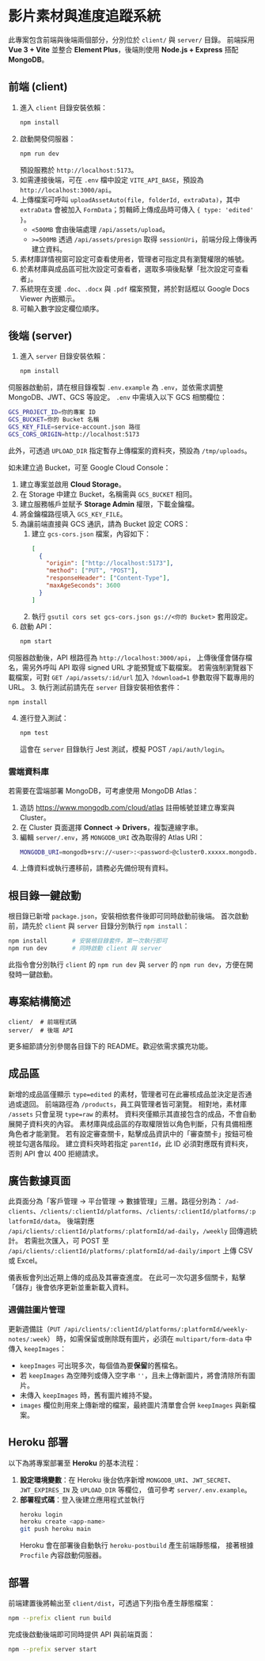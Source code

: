 # 影片素材與進度追蹤系統

此專案包含前端與後端兩個部分，分別位於 `client/` 與 `server/` 目錄。
前端採用 **Vue 3 + Vite** 並整合 **Element Plus**，後端則使用 **Node.js + Express** 搭配 **MongoDB**。

## 前端 (client)
1. 進入 `client` 目錄安裝依賴：
   ```bash
   npm install
   ```
2. 啟動開發伺服器：
   ```bash
   npm run dev
   ```
   預設服務於 `http://localhost:5173`。
3. 如需連接後端，可在 `.env` 檔中設定 `VITE_API_BASE`，預設為 `http://localhost:3000/api`。
4. 上傳檔案可呼叫 `uploadAssetAuto(file, folderId, extraData)`，其中 `extraData`
   會被加入 `FormData`；剪輯師上傳成品時可傳入 `{ type: 'edited' }`。
   - `<500MB` 會由後端處理 `/api/assets/upload`。
   - `>=500MB` 透過 `/api/assets/presign` 取得 `sessionUri`，前端分段上傳後再建立資料。
5. 素材庫詳情視窗可設定可查看使用者，管理者可指定具有瀏覽權限的帳號。
6. 於素材庫與成品區可批次設定可查看者，選取多項後點擊「批次設定可查看者」。
7. 系統現在支援 `.doc`、`.docx` 與 `.pdf` 檔案預覽，將於對話框以 Google Docs Viewer 內嵌顯示。
8. 可輸入數字設定欄位順序。

## 後端 (server)
1. 進入 `server` 目錄安裝依賴：
   ```bash
   npm install
   ```
伺服器啟動前，請在根目錄複製 `.env.example` 為 `.env`，並依需求調整 MongoDB、JWT、GCS 等設定。
 `.env` 中需填入以下 GCS 相關欄位：

```bash
GCS_PROJECT_ID=你的專案 ID
GCS_BUCKET=你的 Bucket 名稱
GCS_KEY_FILE=service-account.json 路徑
GCS_CORS_ORIGIN=http://localhost:5173
```

此外，可透過 `UPLOAD_DIR` 指定暫存上傳檔案的資料夾，預設為 `/tmp/uploads`。

如未建立過 Bucket，可至 Google Cloud Console：
1. 建立專案並啟用 **Cloud Storage**。
2. 在 Storage 中建立 Bucket，名稱需與 `GCS_BUCKET` 相同。
3. 建立服務帳戶並賦予 **Storage Admin** 權限，下載金鑰檔。
4. 將金鑰檔路徑填入 `GCS_KEY_FILE`。
5. 為讓前端直接與 GCS 通訊，請為 Bucket 設定 CORS：
   1. 建立 `gcs-cors.json` 檔案，內容如下：
      ```json
      [
        {
          "origin": ["http://localhost:5173"],
          "method": ["PUT", "POST"],
          "responseHeader": ["Content-Type"],
          "maxAgeSeconds": 3600
        }
      ]
      ```
   2. 執行 `gsutil cors set gcs-cors.json gs://<你的 Bucket>` 套用設定。
2. 啟動 API：
   ```bash
   npm start
   ```
伺服器啟動後，API 根路徑為 `http://localhost:3000/api`，
上傳後僅會儲存檔名，需另外呼叫 API 取得 signed URL 才能預覽或下載檔案。
若需強制瀏覽器下載檔案，可對 `GET /api/assets/:id/url` 加入 `?download=1`
參數取得下載專用的 URL。
3. 執行測試前請先在 `server` 目錄安裝相依套件：
   ```bash
   npm install
   ```
4. 進行登入測試：
   ```bash
   npm test
   ```
   這會在 `server` 目錄執行 Jest 測試，模擬 POST `/api/auth/login`。

### 雲端資料庫
若需要在雲端部署 MongoDB，可考慮使用 MongoDB Atlas：
1. 造訪 <https://www.mongodb.com/cloud/atlas> 註冊帳號並建立專案與 Cluster。
2. 在 Cluster 頁面選擇 **Connect → Drivers**，複製連線字串。
3. 編輯 `server/.env`，將 `MONGODB_URI` 改為取得的 Atlas URI：
   ```bash
   MONGODB_URI=mongodb+srv://<user>:<password>@cluster0.xxxxx.mongodb.net/mydb
   ```
4. 上傳資料或執行遷移前，請務必先備份現有資料。


## 根目錄一鍵啟動
根目錄已新增 `package.json`，安裝相依套件後即可同時啟動前後端。
首次啟動前，請先於 `client` 與 `server` 目錄分別執行 `npm install`：
```bash
npm install       # 安裝根目錄套件，第一次執行即可
npm run dev       # 同時啟動 client 與 server
```
此指令會分別執行 `client` 的 `npm run dev` 與 `server` 的 `npm run dev`，方便在開發時一鍵啟動。

## 專案結構簡述
```
client/  # 前端程式碼
server/  # 後端 API
```

更多細節請分別參閱各目錄下的 README。歡迎依需求擴充功能。

## 成品區
新增的成品區僅顯示 `type=edited` 的素材，管理者可在此審核成品並決定是否通過或退回。
前端路徑為 `/products`，員工與管理者皆可瀏覽。
相對地，素材庫 `/assets` 只會呈現 `type=raw` 的素材。
資料夾僅顯示其直接包含的成品，不會自動展開子資料夾的內容。
素材庫與成品區的存取權限皆以角色判斷，只有具備相應角色者才能瀏覽。
若有設定審查關卡，點擊成品資訊中的「審查關卡」按鈕可檢視並勾選各階段。
建立資料夾時若指定 `parentId`，此 ID 必須對應既有資料夾，否則 API 會以 400 拒絕請求。

## 廣告數據頁面

此頁面分為「客戶管理 → 平台管理 → 數據管理」三層。路徑分別為：
`/ad-clients`、`/clients/:clientId/platforms`、`/clients/:clientId/platforms/:platformId/data`。
後端對應 `/api/clients/:clientId/platforms/:platformId/ad-daily`，`/weekly` 回傳週統計。
若需批次匯入，可 POST 至 `/api/clients/:clientId/platforms/:platformId/ad-daily/import` 上傳 CSV 或 Excel。

儀表板會列出近期上傳的成品及其審查進度。
在此可一次勾選多個關卡，點擊「儲存」後會依序更新並重新載入資料。

### 週備註圖片管理

更新週備註（`PUT /api/clients/:clientId/platforms/:platformId/weekly-notes/:week`）
時，如需保留或刪除既有圖片，必須在 `multipart/form-data` 中傳入 `keepImages`：

- `keepImages` 可出現多次，每個值為要**保留**的舊檔名。
- 若 `keepImages` 為空陣列或傳入空字串 `''`，且未上傳新圖片，將會清除所有圖片。
- 未傳入 `keepImages` 時，舊有圖片維持不變。
- `images` 欄位則用來上傳新增的檔案，最終圖片清單會合併 `keepImages` 與新檔案。





## Heroku 部署
以下為將專案部署至 **Heroku** 的基本流程：

1. **設定環境變數**：在 Heroku 後台依序新增
   `MONGODB_URI`、`JWT_SECRET`、`JWT_EXPIRES_IN` 及 `UPLOAD_DIR` 等欄位，
   值可參考 `server/.env.example`。
2. **部署程式碼**：登入後建立應用程式並執行
   ```bash
   heroku login
   heroku create <app-name>
   git push heroku main
   ```
   Heroku 會在部署後自動執行 `heroku-postbuild` 產生前端靜態檔，
   接著根據 `Procfile` 內容啟動伺服器。

## 部署
前端建置後將輸出至 `client/dist`，可透過下列指令產生靜態檔案：

```bash
npm --prefix client run build
```

完成後啟動後端即可同時提供 API 與前端頁面：

```bash
npm --prefix server start
```